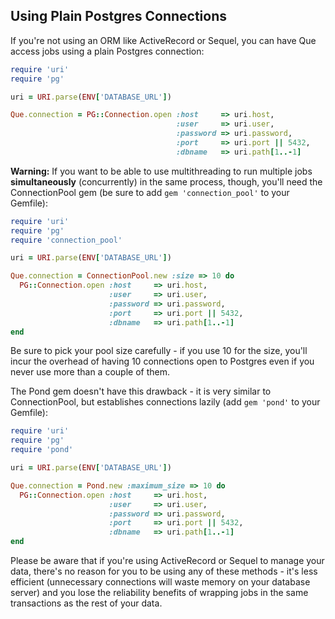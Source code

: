 ## Using Plain Postgres Connections

If you're not using an ORM like ActiveRecord or Sequel, you can have Que access jobs using a plain Postgres connection:

```ruby
require 'uri'
require 'pg'

uri = URI.parse(ENV['DATABASE_URL'])

Que.connection = PG::Connection.open :host     => uri.host,
                                     :user     => uri.user,
                                     :password => uri.password,
                                     :port     => uri.port || 5432,
                                     :dbname   => uri.path[1..-1]
```

**Warning:** If you want to be able to use multithreading to run multiple jobs **simultaneously** (concurrently) in the same process, though, you'll need the ConnectionPool gem (be sure to add `gem 'connection_pool'` to your Gemfile):

```ruby
require 'uri'
require 'pg'
require 'connection_pool'

uri = URI.parse(ENV['DATABASE_URL'])

Que.connection = ConnectionPool.new :size => 10 do
  PG::Connection.open :host     => uri.host,
                      :user     => uri.user,
                      :password => uri.password,
                      :port     => uri.port || 5432,
                      :dbname   => uri.path[1..-1]
end
```

Be sure to pick your pool size carefully - if you use 10 for the size, you'll incur the overhead of having 10 connections open to Postgres even if you never use more than a couple of them.

The Pond gem doesn't have this drawback - it is very similar to ConnectionPool, but establishes connections lazily (add `gem 'pond'` to your Gemfile):

```ruby
require 'uri'
require 'pg'
require 'pond'

uri = URI.parse(ENV['DATABASE_URL'])

Que.connection = Pond.new :maximum_size => 10 do
  PG::Connection.open :host     => uri.host,
                      :user     => uri.user,
                      :password => uri.password,
                      :port     => uri.port || 5432,
                      :dbname   => uri.path[1..-1]
end
```

Please be aware that if you're using ActiveRecord or Sequel to manage your data, there's no reason for you to be using any of these methods - it's less efficient (unnecessary connections will waste memory on your database server) and you lose the reliability benefits of wrapping jobs in the same transactions as the rest of your data.
